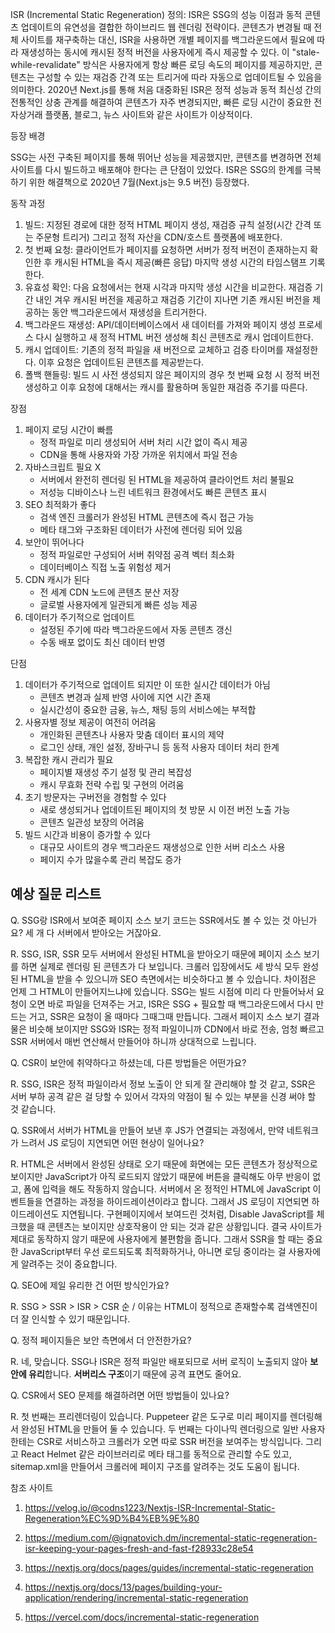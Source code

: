 ISR (Incremental Static Regeneration)
정의: ISR은 SSG의 성능 이점과 동적 콘텐츠 업데이트의 유연성을 결합한 하이브리드 웹 렌더링 전략이다. 콘텐츠가 변경될 때 전체 사이트를 재구축하는 대신, ISR을 사용하면 개별 페이지를 백그라운드에서 필요에 따라 재생성하는 동시에 캐시된 정적 버전을 사용자에게 즉시 제공할 수 있다. 이 "stale-while-revalidate" 방식은 사용자에게 항상 빠른 로딩 속도의 페이지를 제공하지만, 콘텐츠는 구성할 수 있는 재검증 간격 또는 트리거에 따라 자동으로 업데이트될 수 있음을 의미한다. 2020년 Next.js를 통해 처음 대중화된 ISR은 정적 성능과 동적 최신성 간의 전통적인 상충 관계를 해결하여 콘텐츠가 자주 변경되지만, 빠른 로딩 시간이 중요한 전자상거래 플랫폼, 블로그, 뉴스 사이트와 같은 사이트가 이상적이다.

등장 배경

SSG는 사전 구축된 페이지를 통해 뛰어난 성능을 제공했지만, 콘텐츠를 변경하면 전체 사이트를 다시 빌드하고 배포해야 한다는 큰 단점이 있었다. ISR은 SSG의 한계를 극복하기 위한 해결책으로 2020년 7월(Next.js는 9.5 버전) 등장했다. 

동작 과정

1. 빌드: 지정된 경로에 대한 정적 HTML 페이지 생성, 재검증 규칙 설정(시간 간격 또는 주문형 트리거) 그리고 정적 자산을 CDN/호스트 플랫폼에 배포한다.
2. 첫 번째 요청: 클라이언트가 페이지를 요청하면 서버가 정적 버전이 존재하는지 확인한 후 캐시된 HTML을 즉시 제공(빠른 응답) 마지막 생성 시간의 타임스탬프 기록한다.
3. 유효성 확인: 다음 요청에서는 현재 시각과 마지막 생성 시간을 비교한다. 재검증 기간 내인 겨우 캐시된 버전을 제공하고 재검증 기간이 지나면 기존 캐시된 버전을 제공하는 동안 백그라운드에서 재생성을 트리거한다.
4. 백그라운드 재생성: API/데이터베이스에서 새 데이터를 가져와 페이지 생성 프로세스 다시 실행하고 새 정적 HTML 버전 생성해 최신 콘텐츠로 캐시 업데이트한다.
5. 캐시 업데이트: 기존의 정적 파일을 새 버전으로 교체하고 검증 타이머를 재설정한다. 이후 요청은 업데이트된 콘텐츠를 제공받는다.
6. 폴백 핸들링: 빌드 시 사전 생성되지 않은 페이지의 경우 첫 번째 요청 시 정적 버전 생성하고 이후 요청에 대해서는 캐시를 활용하며 동일한 재검증 주기를 따른다.

장점

1. 페이지 로딩 시간이 빠름
    - 정적 파일로 미리 생성되어 서버 처리 시간 없이 즉시 제공
    - CDN을 통해 사용자와 가장 가까운 위치에서 파일 전송
2. 자바스크립트 필요 X
    - 서버에서 완전히 렌더링 된 HTML을 제공하여 클라이언트 처리 불필요
    - 저성능 디바이스나 느린 네트워크 환경에서도 빠른 콘텐츠 표시
3. SEO 최적화가 좋다
    - 검색 엔진 크롤러가 완성된 HTML 콘텐츠에 즉시 접근 가능
    - 메타 태그와 구조화된 데이터가 사전에 렌더링 되어 있음
4. 보안이 뛰어나다
    - 정적 파일로만 구성되어 서버 취약점 공격 벡터 최소화
    - 데이터베이스 직접 노출 위험성 제거
5. CDN 캐시가 된다
    - 전 세계 CDN 노드에 콘텐츠 분산 저장
    - 글로벌 사용자에게 일관되게 빠른 성능 제공
6. 데이터가 주기적으로 업데이트 
    - 설정된 주기에 따라 백그라운드에서 자동 콘텐츠 갱신
    - 수동 배포 없이도 최신 데이터 반영

단점

1. 데이터가 주기적으로 업데이트 되지만 이 또한 실시간 데이터가 아님
    - 콘텐츠 변경과 실제 반영 사이에 지연 시간 존재
    - 실시간성이 중요한 금융, 뉴스, 채팅 등의 서비스에는 부적합
2. 사용자별 정보 제공이 여전히 어려움
    - 개인화된 콘텐츠나 사용자 맞춤 데이터 표시의 제약
    - 로그인 상태, 개인 설정, 장바구니 등 동적 사용자 데이터 처리 한계
3. 복잡한 캐시 관리가 필요
    - 페이지별 재생성 주기 설정 및 관리 복잡성
    - 캐시 무효화 전략 수립 및 구현의 어려움
4. 초기 방문자는 구버전을 경험할 수 있다
    - 새로 생성되거나 업데이트된 페이지의 첫 방문 시 이전 버전 노출 가능
    - 콘텐츠 일관성 보장의 어려움
5. 빌드 시간과 비용이 증가할 수 있다
    - 대규모 사이트의 경우 백그라운드 재생성으로 인한 서버 리소스 사용
    - 페이지 수가 많을수록 관리 복잡도 증가

## 예상 질문 리스트
Q. SSG랑 ISR에서 보여준 페이지 소스 보기 코드는 SSR에서도 볼 수 있는 것 아닌가요? 세 개 다 서버에서 받아오는 거잖아요.

R. SSG, ISR, SSR 모두 서버에서 완성된 HTML을 받아오기 때문에 페이지 소스 보기를 하면 실제로 렌더링 된 콘텐츠가 다 보입니다. 크롤러 입장에서도 세 방식 모두 완성된 HTML을 받을 수 있으니까 SEO 측면에서는 비슷하다고 볼 수 있습니다. 차이점은 언제 그 HTML이 만들어지느냐에 있습니다. SSG는 빌드 시점에 미리 다 만들어놔서 요청이 오면 바로 파일을 던져주는 거고, ISR은 SSG + 필요할 때 백그라운드에서 다시 만드는 거고, SSR은 요청이 올 때마다 그때그때 만듭니다. 그래서 페이지 소스 보기 결과물은 비슷해 보이지만 SSG와 ISR는 정적 파일이니까 CDN에서 바로 전송, 엄청 빠르고 SSR 서버에서 매번 연산해서 만들어야 하니까 상대적으로 느립니다.

Q. CSR이 보안에 취약하다고 하셨는데, 다른 방법들은 어떤가요?

R. SSG, ISR은 정적 파일이라서 정보 노출이 안 되게 잘 관리해야 할 것 같고, SSR은 서버 부하 공격 같은 걸 당할 수 있어서 각자의 약점이 될 수 있는 부분을 신경 써야 할 것 같습니다.

Q. SSR에서 서버가 HTML을 만들어 보낸 후 JS가 연결되는 과정에서, 만약 네트워크가 느려서 JS 로딩이 지연되면 어떤 현상이 일어나요?

R. HTML은 서버에서 완성된 상태로 오기 때문에 화면에는 모든 콘텐츠가 정상적으로 보이지만 JavaScript가 아직 로드되지 않았기 때문에 버튼을 클릭해도 아무 반응이 없고, 폼에 입력을 해도 작동하지 않습니다. 서버에서 온 정적인 HTML에 JavaScript 이벤트들을 연결하는 과정을 하이드레이션이라고 합니다. 그래서 JS 로딩이 지연되면 하이드레이션도 지연됩니다. 구현페이지에서 보여드린 것처럼, Disable JavaScript를 체크했을 때 콘텐츠는 보이지만 상호작용이 안 되는 것과 같은 상황입니다. 결국 사이트가 제대로 동작하지 않기 때문에 사용자에게 불편함을 줍니다. 그래서 SSR을 할 때는 중요한 JavaScript부터 우선 로드되도록 최적화하거나, 아니면 로딩 중이라는 걸 사용자에게 알려주는 것이 중요합니다.

Q. SEO에 제일 유리한 건 어떤 방식인가요?

R. SSG > SSR > ISR > CSR 순 / 이유는 HTML이 정적으로 존재할수록 검색엔진이 더 잘 인식할 수 있기 때문입니다.

Q. 정적 페이지들은 보안 측면에서 더 안전한가요?

R. 네, 맞습니다. SSG나 ISR은 정적 파일만 배포되므로 서버 로직이 노출되지 않아 **보안에 유리**합니다. **서버리스 구조**이기 때문에 공격 표면도 줄어요.

Q. CSR에서 SEO 문제를 해결하려면 어떤 방법들이 있나요?

R. 첫 번째는 프리렌더링이 있습니다. Puppeteer 같은 도구로 미리 페이지를 렌더링해서 완성된 HTML을 만들어 둘 수 있습니다.
두 번째는 다이나믹 렌더링으로 일반 사용자한테는 CSR로 서비스하고 크롤러가 오면 따로 SSR 버전을 보여주는 방식입니다.
그리고 React Helmet 같은 라이브러리로 메타 태그를 동적으로 관리할 수도 있고, sitemap.xml을 만들어서 크롤러에 페이지 구조를 알려주는 것도 도움이 됩니다.





참조 사이트 
1. https://velog.io/@codns1223/Nextjs-ISR-Incremental-Static-Regeneration%EC%9D%B4%EB%9E%80

2. https://medium.com/@ignatovich.dm/incremental-static-regeneration-isr-keeping-your-pages-fresh-and-fast-f28933c28e54

3. https://nextjs.org/docs/pages/guides/incremental-static-regeneration 

4. https://nextjs.org/docs/13/pages/building-your-application/rendering/incremental-static-regeneration

5. https://vercel.com/docs/incremental-static-regeneration